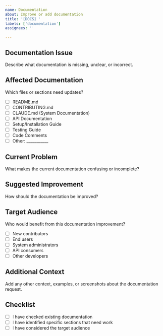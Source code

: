 ```yaml
---
name: Documentation
about: Improve or add documentation
title: '[DOCS] '
labels: ['documentation']
assignees: ''

---
```


## Documentation Issue
Describe what documentation is missing, unclear, or incorrect.

## Affected Documentation
Which files or sections need updates?
- [ ] README.md
- [ ] CONTRIBUTING.md
- [ ] CLAUDE.md (System Documentation)
- [ ] API Documentation
- [ ] Setup/Installation Guide
- [ ] Testing Guide
- [ ] Code Comments
- [ ] Other: ___________

## Current Problem
What makes the current documentation confusing or incomplete?

## Suggested Improvement
How should the documentation be improved?

## Target Audience
Who would benefit from this documentation improvement?
- [ ] New contributors
- [ ] End users
- [ ] System administrators
- [ ] API consumers
- [ ] Other developers

## Additional Context
Add any other context, examples, or screenshots about the documentation request.

## Checklist
- [ ] I have checked existing documentation
- [ ] I have identified specific sections that need work
- [ ] I have considered the target audience